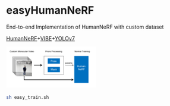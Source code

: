 # easyHumanNeRF
End-to-end Implementation of HumanNeRF with custom dataset

[HumanNeRF](https://github.com/chungyiweng/humannerf)+[VIBE](https://github.com/mkocabas/VIBE)+[YOLOv7](https://github.com/WongKinYiu/yolov7)

<p float="center">
  <img src="./assets/easyHumanNeRFStructure.png" width="48%" />
</p>

```sh
sh easy_train.sh
```
